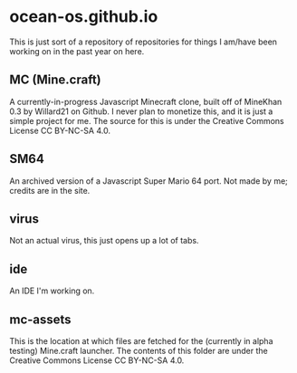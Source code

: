 # ocean-os.github.io
This is just sort of a repository of repositories for things I am/have been working on in the past year on here. 
## MC (Mine.craft)
A currently-in-progress Javascript Minecraft clone, built off of MineKhan 0.3 by Willard21 on Github. I never plan to monetize this, and it is just a simple project for me. The source for this is under the Creative Commons License CC BY-NC-SA 4.0. 
## SM64
An archived version of a Javascript Super Mario 64 port. Not made by me; credits are in the site. 
## virus
Not an actual virus, this just opens up a lot of tabs.
## ide
An IDE I'm working on.
## mc-assets
This is the location at which files are fetched for the (currently in alpha testing) Mine.craft launcher. The contents of this folder are under the Creative Commons License CC BY-NC-SA 4.0. 
